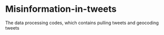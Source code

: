 # Misinformation-in-tweets
The data processing codes, which contains pulling tweets and geocoding tweets
